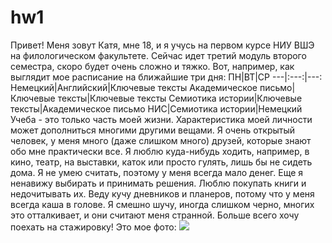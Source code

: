 # hw1
Привет! Меня зовут Катя, мне 18, и я учусь на первом курсе НИУ ВШЭ на филологическом факультете. Сейчас идет третий модуль второго семестра, скоро будет очень сложно и тяжко. Вот, например, как выглядит мое расписание на ближайшие три дня:
ПН|ВТ|СР
---|:---:|---:
Немецкий|Английский|Ключевые тексты
Академическое письмо|Ключевые тексты|Ключевые тексты
Семиотика истории|Ключевые тексты|Академическое письмо
НИС|Семиотика истории|Немецкий
Учеба - это только часть моей жизни. Характеристика моей личности может дополниться многими другими вещами. Я очень открытый человек, у меня много (даже слишком много) друзей, которые знают обо мне практически все. Я люблю куда-нибудь ходить, например, в кино, театр, на выставки, каток или просто гулять, лишь бы не сидеть дома. Я не умею считать, поэтому у меня всегда мало денег. Еще я ненавижу выбирать и принимать решения. Люблю покупать книги и недочитывать их. Веду кучу дневников и планеров, потому что у меня всегда каша в голове. Я смешно шучу, иногда слишком черно, многих это отталкивает, и они считают меня странной. Больше всего хочу поехать на стажировку!
Это мое фото:
![](https://pp.userapi.com/c639216/v639216440/4fed8/KaWXazrC0xk.jpg)
